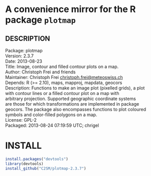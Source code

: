 # A convenience mirror for the R package `plotmap`

## DESCRIPTION

Package: plotmap   
Version: 2.3.7    
Date: 2013-08-23   
Title: Image, contour and filled contour plots on a map.   
Author: Christoph Frei and friends    
Maintainer: Christoph Frei <christoph.frei@meteoswiss.ch>   
Depends: R (>= 2.10), maps, mapproj, mapdata, geocors   
Description: Functions to make an image plot (pixelled grids), a plot   
     with contour lines or a filled contour plot on a map with    
     arbitrary projection. Supported geographic coordinate systems   
     are those for which transformations are implemented in package   
     geocors. The package also encompasses functions to plot coloured   
     symbols and color-filled polygons on a map.  
License: GPL-2   
Packaged: 2013-08-24 07:19:59 UTC; chrigel

# INSTALL

~~~R
install.packages("devtools")
library(devtools)
install_github("C2SM/plotmap-2.3.7")
~~~

